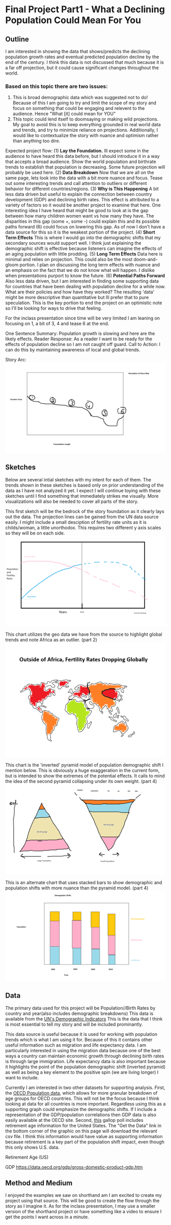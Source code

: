 # Final Project Part1 - What a Declining Population Could Mean For You

## Outline
I am interested in showing the data that shows/predicts the declining population growth rates and eventual predicted population decline by the end of the century.
I think this data is not discussed that much because it is a far off projection, but it could cause significant changes throughout the world.

### Based on this topic there are two issues:
  1) This is broad demographic data which was suggested not to do!
Because of this I am going to try and limit the scope of my story and focus on something that could be engaging and relevent to the audience. Hence "What [it] could mean for YOU"
  2) This topic could lend itself to doomsaying or making wild projections.
My goal to avoid this is to keep everything grounded in real world data and trends, and try to minimize reliance on projections.
Additionally, I would like to contextualize the story with nuance and optimism rather than anything too dire.

Expected project flow:
(1) **Lay the Foundation.** Ill expect some in the audience to have heard this data before, but I should introduce it in a way that accepts a broad audience.
Show the world population and birthrate trends to establish that population is decreasing. Some future projection will probably be used here.
(2) **Data Breakdown** Now that we are all on the same page, lets look into the data with a bit more nuance and focus. Tease out some interesting trends and call attention to outliers or different behavior for different countries/regions.
(3) **Why is This Happening** A bit less data driven but useful to explain the connection between country development (GDP) and declining birth rates. This effect is attributed to a variety of factors so it would be another project to examine that here. One interesting idea I have heard that might be good to look at is the gap between how many children women want vs how many they have. The disparities in this gap (some +, some -) could explain this and its possible paths forward (6) could focus on lowering this gap. As of now I don't have a data source for this so it is the weakest portion of the project.
(4) **Short Term Effects** This is where I would go into the demographic shifts that my secondary sources would support well. I think just explaining the demographic shift is effective because listeners can imagine the effects of an aging population with little prodding.
(5) **Long Term Effects** Data here is minimal and relies on projection. This could also be the most doom-and-gloom portion. I plan on discussing the long term effects with nuance and an emphasis on the fact that we do not know what will happen. I dislike when presentations purport to know the future.
(6) **Potential Paths Forward** Also less data driven, but I am interested in finding some supporting data for countries that have been dealing with population decline for a while now. What are their policies and how have they worked? The resulting 'data' might be more descriptive than quantitative but Ill prefer that to pure speculation. This is the key portion to end the project on an optimistic note so I'll be looking for ways to drive that feeling.

For the inclass presentation since time will be very limited I am leaning on focusing on 1, a bit of 3, 4 and tease 6 at the end.

One Sentence Summary: Population growth is slowing and here are the likely effects.
Reader Response: As a reader I want to be ready for the effects of population decline so I am not caught off guard.
Call to Action: I can do this by maintaining awareness of local and global trends.

Story Arc:
![](story.png)

## Sketches

Below are several intial sketches with my intent for each of them. The trends shown in these sketches is based only on prior understanding of the data as I have not analyzed it yet. I expect I will continue toying with these sketches until I find something that immediately strikes me visually. More visualizations will also be needed to cover all parts of the story.

This first sketch will be the bedrock of the story foundation as it clearly lays out the data. The projection lines can be gained from the UN data source easily.
I might include a small desciption of fertility rate units as it is childs/woman, a little unorthodox. This requires two different y axis scales so they will be on each side.
![](sketch2.png)

This chart utilizes the geo data we have from the source to highlight global trends and note Africa as an outlier. (part 2)
![](sketch3.png)

This chart is the 'inverted' pyramid model of population demographic shift I mention below. This is obviously a huge exaggeration in the current form, but is intended to show the extremes of the potential effects. It calls to mind the idea of the second pyramid collapsing under its own weight. (part 4)
![](sketch1.png)

This is an alternate chart that uses stacked bars to show demographic and population shifts with more nuance than the pyramid model. (part 4)
![](sketch4.png)

## Data
The primary data used for this project will be Population//Birth Rates by country and year(also includes demographic breakdowns)
This data is available from the [UN's Demographic Indicators](https://population.un.org/wpp/Download/Standard/MostUsed/)
This is the data that I think is most essential to tell my story and will be included prominantly.

This data source is useful because it is used for working with population trends which is what I am using it for. Because of this it contains other useful information such as migration and life expectancy data. I am particularly interested in using the migration data because one of the best ways a country can maintain economic growth through declining birth rates is through large immigration. Life expectancy data is also important because it highlights the point 
of the population demographic shift (inverted pyramid) as well as being a key element to the positive spin (we are living longer) I want to include.

Currently I am interested in two other datasets for supporting analysis.
First, the [OECD Population data](https://data.oecd.org/pop/population.htm), which allows for more granular breakdown
of age groups for OECD countries. This will not be the focus because I think looking at data for all countries is more important. Regardless using this
as a supporting graph could emphasize the demographic shifts. If I include a representation of the GDP/population correlations then GDP data is also easily available at the OECD site.
Second, [this](https://news.gallup.com/poll/394943/retiring-planning-retire-later.aspx) gallop poll includes retirement age information for the United States.
The "Get the Data" link in the bottom corner of the graphic on this page will download the relevant csv file.
I think this information would have value as supporting information because retirement is a key part of the population shift impact, even though this only shows U.S. data.

Retirement Age (US)

GDP https://data.oecd.org/gdp/gross-domestic-product-gdp.htm

## Method and Medium

I enjoyed the examples we saw on shorthand am I am excited to create my project using that source. This will be good to create the flow through the story as I imagine it.
As for the inclass presentation, I may use a smaller version of the shorthand project or have something like a video to ensure I get the points I want across in a minute.

